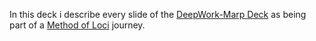 In this deck i describe every slide of the [DeepWork-Marp Deck](DeepWork-Marp.md) as being part of a [Method of Loci](https://en.wikipedia.org/wiki/Method_of_loci) journey.